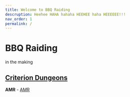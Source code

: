 ```yaml
---
title: Welcome to BBQ Raiding
descruption: Heehee HAHA hahaha HEEHEE haha HEEEEEE!!!
nav_order: 1
permalink: /
---
```

# BBQ Raiding
in the making

## [Criterion Dungeons](/criterion_dungeion/README.md)
**AMR** - [AMR](/criterion_dungeion/AMR/README.md)